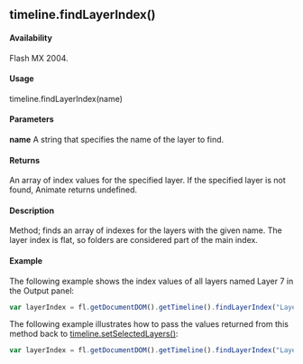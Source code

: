 ## timeline.findLayerIndex()

#### Availability

Flash MX 2004.

#### Usage

timeline.findLayerIndex(name)

#### Parameters

**name** A string that specifies the name of the layer to find.

#### Returns

An array of index values for the specified layer. If the specified layer is not found, Animate returns undefined.

#### Description

Method; finds an array of indexes for the layers with the given name. The layer index is flat, so folders are considered part of the main index.

#### Example

The following example shows the index values of all layers named Layer 7 in the Output panel:
```javascript
var layerIndex = fl.getDocumentDOM().getTimeline().findLayerIndex("Layer 7"); fl.trace(layerIndex);
```
The following example illustrates how to pass the values returned from this method back to
[timeline.setSelectedLayers()](../Timeline_object/timeli47.md):
```javascript
var layerIndex = fl.getDocumentDOM().getTimeline().findLayerIndex("Layer 1"); fl.getDocumentDOM().getTimeline().setSelectedLayers(layerIndexAnimate[0Animate], true);

```